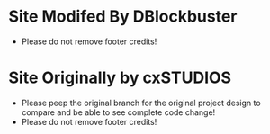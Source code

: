 # Site Modifed By DBlockbuster
- Please do not remove footer credits!


# Site Originally by cxSTUDIOS
- Please peep the original branch for the original project design to compare and be able to see complete code change!
- Please do not remove footer credits!
